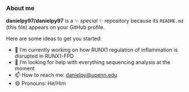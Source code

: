### About me

**danielpy97/danielpy97** is a ✨ _special_ ✨ repository because its `README.md` (this file) appears on your GitHub profile.

Here are some ideas to get you started:

- 🔭 I’m currently working on how RUNX1 regulation of inflammation is disrupted in RUNX1-FPD
- 🤔 I’m looking for help with everything sequencing analysis at the moment
- 📫 How to reach me: danielpy@upenn.edu
- 😄 Pronouns: He/Him
